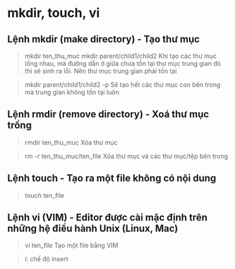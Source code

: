 # mkdir, touch, vi

## Lệnh mkdir (make directory) - Tạo thư mục

> mkdir ten_thu_muc
> mkdir parent/child1/child2
Khi tạo các thư mục lồng nhau, mà đường dẫn ở giữa chưa tồn tại thư mục trung gian đó thì sẽ sinh ra lỗi. Nên thư mục trung gian phải tồn tại

> mkdir parent/child1/child2 -p
Sẽ tạo hết các thư mục con bên trong mà trung gian không tồn tại luôn

## Lệnh rmdir (remove directory) - Xoá thư mục trống

> rmdir ten_thu_muc
Xóa thư mục

> rm -r ten_thu_muc/ten_file
Xóa thư mục và các thư mục/tệp bên trong

## Lệnh touch - Tạo ra một file không có nội dung

> touch ten_file

## Lệnh vi (VIM) - Editor được cài mặc định trên những hệ điều hành Unix (Linux, Mac)

> vi ten_file
Tạo một file bằng VIM

> i: chế độ insert